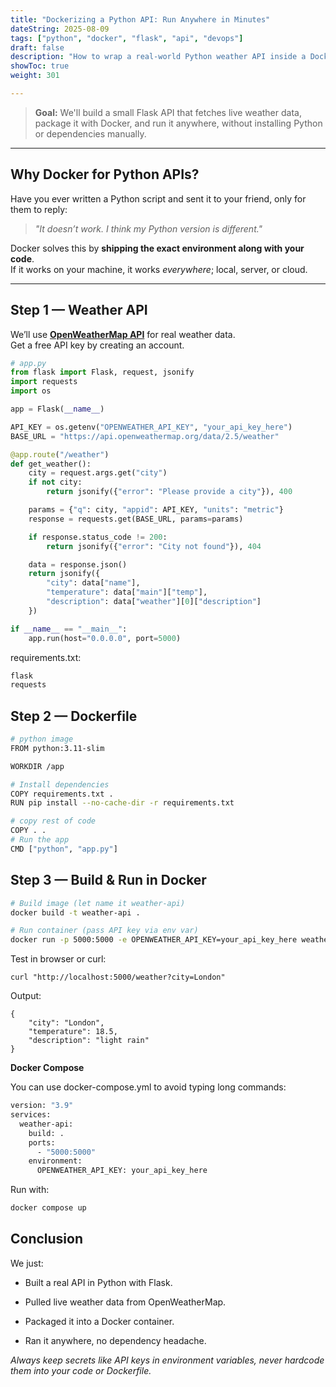```yaml
---
title: "Dockerizing a Python API: Run Anywhere in Minutes"
dateString: 2025-08-09
tags: ["python", "docker", "flask", "api", "devops"]
draft: false
description: "How to wrap a real-world Python weather API inside a Docker container so it can run consistently on any machine or server."
showToc: true
weight: 301

---
```


>  **Goal:** We'll build a small Flask API that fetches live weather data, package it with Docker, and run it anywhere, without installing Python or dependencies manually.

---

## Why Docker for Python APIs?

Have you ever written a Python script and sent it to your friend, only for them to reply:

> *"It doesn’t work. I think my Python version is different."*

Docker solves this by **shipping the exact environment along with your code**.  
If it works on your machine, it works *everywhere*; local, server, or cloud.

---

##  Step 1 — Weather API

We’ll use **[OpenWeatherMap API](https://openweathermap.org/api)** for real weather data.  
Get a free API key by creating an account.

```python
# app.py
from flask import Flask, request, jsonify
import requests
import os

app = Flask(__name__)

API_KEY = os.getenv("OPENWEATHER_API_KEY", "your_api_key_here")
BASE_URL = "https://api.openweathermap.org/data/2.5/weather"

@app.route("/weather")
def get_weather():
    city = request.args.get("city")
    if not city:
        return jsonify({"error": "Please provide a city"}), 400

    params = {"q": city, "appid": API_KEY, "units": "metric"}
    response = requests.get(BASE_URL, params=params)

    if response.status_code != 200:
        return jsonify({"error": "City not found"}), 404

    data = response.json()
    return jsonify({
        "city": data["name"],
        "temperature": data["main"]["temp"],
        "description": data["weather"][0]["description"]
    })

if __name__ == "__main__":
    app.run(host="0.0.0.0", port=5000)
```
requirements.txt:
```bash
flask
requests
```

## Step 2 — Dockerfile
```bash
# python image
FROM python:3.11-slim

WORKDIR /app

# Install dependencies
COPY requirements.txt .
RUN pip install --no-cache-dir -r requirements.txt

# copy rest of code 
COPY . .
# Run the app
CMD ["python", "app.py"]
```
## Step 3 — Build & Run in Docker
```bash
# Build image (let name it weather-api)
docker build -t weather-api .

# Run container (pass API key via env var)
docker run -p 5000:5000 -e OPENWEATHER_API_KEY=your_api_key_here weather-api
```
Test in browser or curl:

    curl "http://localhost:5000/weather?city=London"



Output:

    {
        "city": "London",
        "temperature": 18.5,
        "description": "light rain"
    }

**Docker Compose**

You can use docker-compose.yml to avoid typing long commands:
```bash
version: "3.9"
services:
  weather-api:
    build: .
    ports:
      - "5000:5000"
    environment:
      OPENWEATHER_API_KEY: your_api_key_here
```
Run with:
```bash
docker compose up
```

## Conclusion
We just:

- Built a real API in Python with Flask.

- Pulled live weather data from OpenWeatherMap.

- Packaged it into a Docker container.

- Ran it anywhere, no dependency headache.

*Always keep secrets like API keys in environment variables, never hardcode them into your code or Dockerfile.*